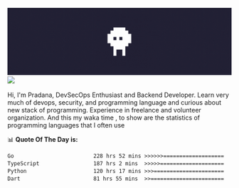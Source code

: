 ![banner](.github/banner.gif)
<img src="https://user-images.githubusercontent.com/73097560/115834477-dbab4500-a447-11eb-908a-139a6edaec5c.gif"></p>

Hi, I'm Pradana, DevSecOps Enthusiast and Backend Developer. Learn very much of devops, security, and programming language and curious about new stack of programming. Experience in freelance and volunteer organization. And this my waka time , to show are the statistics of programming languages that I often use

📊 **Quote Of The Day is:**
<!--START_SECTION:waka-->

```txt
Go                         228 hrs 52 mins >>>>>>===================   25.07 %
TypeScript                 187 hrs 2 mins  >>>>>====================   20.49 %
Python                     120 hrs 17 mins >>>======================   13.18 %
Dart                       81 hrs 55 mins  >>=======================   08.97 %
```

<!--END_SECTION:waka-->
